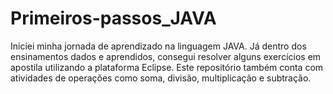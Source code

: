 # Primeiros-passos_JAVA
Iniciei minha jornada de aprendizado na linguagem JAVA. Já dentro dos ensinamentos dados e aprendidos, consegui resolver alguns exercícios em apostila utilizando a plataforma Eclipse. Este repositório também conta com atividades de operações como soma, divisão, multiplicação e subtração.
